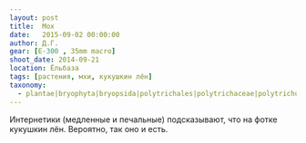 ```yaml
---
layout: post
title:  Мох
date:   2015-09-02 00:00:00
author: Д.Г.
gear: [E-300 , 35mm macro]
shoot_date: 2014-09-21
location: Ёльбаза
tags: [растения, мхи, кукушкин лён]
taxonomy:
  - plantae|bryophyta|bryopsida|polytrichales|polytrichaceae|polytrichum|polytrichum commune
---
```


Интернетики (медленные и печальные) подсказывают, что на фотке кукушкин лён. Вероятно, так оно и есть.

